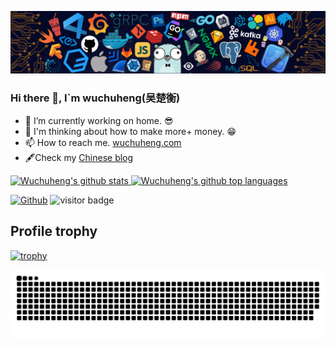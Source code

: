 ![](https://github.com/wuchuheng/wuchuheng/blob/master/header.png)

### Hi there 👋, I`m wuchuheng(吴楚衡)

- 🌈 I’m currently working on home. 😎
- 🤔 I'm thinking about how to make more+ money. 😁
- 📫 How to reach me. [wuchuheng.com](http://wuchuheng.com)
- 🖋Check my  [Chinese blog](http://blog.wuchuheng.com/)

<a href="https://github.com/wuchuheng">
  <img height="180em" src="https://github-readme-stats.vercel.app/api?username=wuchuheng&show_icons=true&theme=merko&count_private=true" alt="Wuchuheng's github stats" />
  <img height="180em" src="https://github-readme-stats.vercel.app/api/top-langs/?username=wuchuheng&theme=merko&layout=compact" alt="Wuchuheng's github top languages" />
</a>
<br>

[![Github](https://img.shields.io/github/followers/wuchuheng?label=Follow&style=social)](https://github.com/wuchuheng)
<img src="https://visitor-badge.laobi.icu/badge?page_id=wuchuheng" alt="visitor badge"/> 

## Profile trophy
[![trophy](https://github-profile-trophy.vercel.app/?username=wuchuheng)](https://github.com/ryo-ma/github-profile-trophy)

[//]: # (<picture>)

[//]: # (  <source media="&#40;prefers-color-scheme: dark&#41;" srcset="https://raw.githubusercontent.com/wuchuheng/wuchuheng/output/github-contribution-grid-snake-dark.svg">)

[//]: # (  <source media="&#40;prefers-color-scheme: light&#41;" srcset="https://raw.githubusercontent.com/wuchuheng/wuchuheng/output/github-contribution-grid-snake.svg">)

[//]: # (  <img alt="github contribution grid snake animation" src="https://raw.githubusercontent.com/wuchuheng/wuchuheng/output/github-contribution-grid-snake.svg">)

[//]: # (</picture>)

<picture>
  <source media="(prefers-color-scheme: dark)" srcset="https://raw.githubusercontent.com/wuchuheng/wuchuheng/output/github-snake-dark.svg" />
  <source media="(prefers-color-scheme: light)" srcset="https://raw.githubusercontent.com/wuchuheng/wuchuheng/output/github-snake.svg" />
  <img alt="github-snake" src="https://raw.githubusercontent.com/wuchuheng/wuchuheng/output/github-snake.svg" />
</picture>
